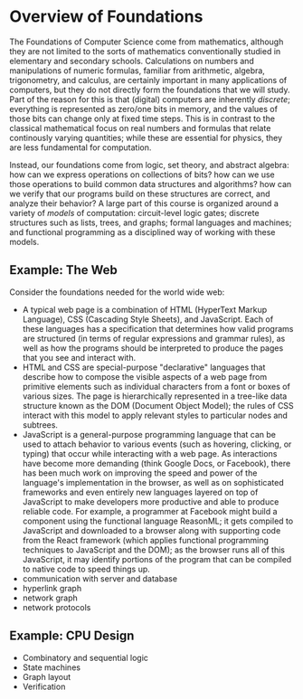# Overview of Foundations

The Foundations of Computer Science come from mathematics, although they are not limited to the sorts of mathematics conventionally studied in elementary and secondary schools.
Calculations on numbers and manipulations of numeric formulas, familiar from arithmetic, algebra, trigonometry, and calculus, are certainly important in many applications of computers, but they do not directly form the foundations that we will study.
Part of the reason for this is that (digital) computers are inherently _discrete_; everything is represented as zero/one bits in memory, and the values of those bits can change only at fixed time steps.
This is in contrast to the classical mathematical focus on real numbers and formulas that relate continously varying quantities; while these are essential for physics, they are less fundamental for computation.

Instead, our foundations come from logic, set theory, and abstract algebra: how can we express operations on collections of bits? how can we use those operations to build common data structures and algorithms? how can we verify that our programs build on these structures are correct, and analyze their behavior?
A large part of this course is organized around a variety of _models_ of computation: circuit-level logic gates; discrete structures such as lists, trees, and graphs; formal languages and machines; and functional programming as a disciplined way of working with these models.

## Example: The Web

Consider the foundations needed for the world wide web:
* A typical web page is a combination of HTML (HyperText Markup Language), CSS (Cascading Style Sheets), and JavaScript.
Each of these languages has a specification that determines how valid programs are structured (in terms of regular expressions and grammar rules), as well as how the programs should be interpreted to produce the pages that you see and interact with.
* HTML and CSS are special-purpose "declarative" languages that describe how to compose the visible aspects of a web page from primitive elements such as individual characters from a font or boxes of various sizes.
The page is hierarchically represented in a tree-like data structure known as the DOM (Document Object Model); the rules of CSS interact with this model to apply relevant styles to particular nodes and subtrees.
* JavaScript is a general-purpose programming language that can be used to attach behavior to various events (such as hovering, clicking, or typing) that occur while interacting with a web page.
As interactions have become more demanding (think Google Docs, or Facebook), there has been much work on improving the speed and power of the language's implementation in the browser, as well as on sophisticated frameworks and even entirely new languages layered on top of JavaScript to make developers more productive and able to produce reliable code.
For example, a programmer at Facebook might build a component using the functional language ReasonML; it gets compiled to JavaScript and downloaded to a browser along with supporting code from the React framework (which applies functional programming techniques to JavaScript and the DOM); as the browser runs all of this JavaScript, it may identify portions of the program that can be compiled to native code to speed things up.
* communication with server and database
* hyperlink graph
* network graph
* network protocols

## Example: CPU Design

* Combinatory and sequential logic
* State machines
* Graph layout
* Verification
